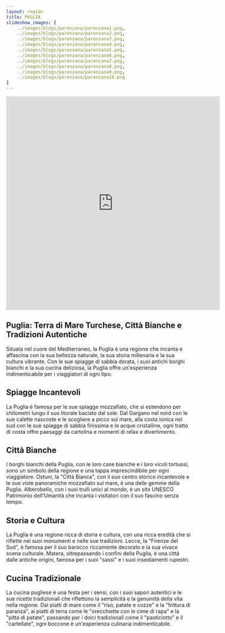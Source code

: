 ```yaml
---
layout: region
title: PUGLIA
slideshow_images: [
    ../images/blogs/parenzana/parenzana1.png,
    ../images/blogs/parenzana/parenzana2.png,
    ../images/blogs/parenzana/parenzana3.png,
    ../images/blogs/parenzana/parenzana4.png,
    ../images/blogs/parenzana/parenzana5.png,
    ../images/blogs/parenzana/parenzana6.png,
    ../images/blogs/parenzana/parenzana7.png,
    ../images/blogs/parenzana/parenzana8.png,
    ../images/blogs/parenzana/parenzana9.png,
    ../images/blogs/parenzana/parenzana10.png
]
---
```


<div class="maps-container">
    <iframe src="https://www.komoot.com/it-it/collection/2622662/embed" width="580" height="580" frameborder="0" scrolling="no"></iframe>
</div>

## Puglia: Terra di Mare Turchese, Città Bianche e Tradizioni Autentiche

Situata nel cuore del Mediterraneo, la Puglia è una regione che incanta e affascina con la sua bellezza naturale, la sua storia millenaria e la sua cultura vibrante. Con le sue spiagge di sabbia dorata, i suoi antichi borghi bianchi e la sua cucina deliziosa, la Puglia offre un'esperienza indimenticabile per i viaggiatori di ogni tipo.

## Spiagge Incantevoli

La Puglia è famosa per le sue spiagge mozzafiato, che si estendono per chilometri lungo il suo litorale baciato dal sole. Dal Gargano nel nord con le sue calette nascoste e le scogliere a picco sul mare, alla costa ionica nel sud con le sue spiagge di sabbia finissima e le acque cristalline, ogni tratto di costa offre paesaggi da cartolina e momenti di relax e divertimento.

## Città Bianche

I borghi bianchi della Puglia, con le loro case bianche e i loro vicoli tortuosi, sono un simbolo della regione e una tappa imprescindibile per ogni viaggiatore. Ostuni, la "Città Bianca", con il suo centro storico incantevole e le sue viste panoramiche mozzafiato sul mare, è una delle gemme della Puglia. Alberobello, con i suoi trulli unici al mondo, è un sito UNESCO Patrimonio dell'Umanità che incanta i visitatori con il suo fascino senza tempo.

## Storia e Cultura

La Puglia è una regione ricca di storia e cultura, con una ricca eredità che si riflette nei suoi monumenti e nelle sue tradizioni. Lecce, la "Firenze del Sud", è famosa per il suo barocco riccamente decorato e la sua vivace scena culturale. Matera, oltrepassando i confini della Puglia, è una città dalle antiche origini, famosa per i suoi "sassi" e i suoi insediamenti rupestri.

## Cucina Tradizionale

La cucina pugliese è una festa per i sensi, con i suoi sapori autentici e le sue ricette tradizionali che riflettono la semplicità e la genuinità della vita nella regione. Dai piatti di mare come il "riso, patate e cozze" e la "frittura di paranza", ai piatti di terra come le "orecchiette con le cime di rapa" e la "pitta di patate", passando per i dolci tradizionali come il "pasticiotto" e il "cartellate", ogni boccone è un'esperienza culinaria indimenticabile.
